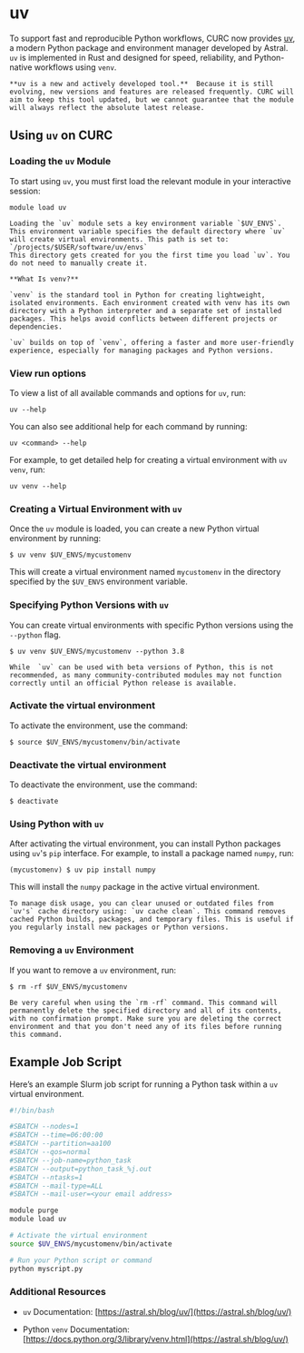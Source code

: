 # uv

To support fast and reproducible Python workflows, CURC now provides [uv](https://docs.astral.sh/uv/), a modern Python package and environment manager developed by Astral. `uv` is implemented in Rust and designed for speed, reliability, and Python-native workflows using `venv`.

```{note}
**uv is a new and actively developed tool.**  Because it is still evolving, new versions and features are released frequently. CURC will aim to keep this tool updated, but we cannot guarantee that the module will always reflect the absolute latest release.

```

## Using `uv` on CURC

### Loading the `uv` Module

To start using `uv`, you must first load the relevant module in your interactive session:

```
module load uv
```

```{important}
Loading the `uv` module sets a key environment variable `$UV_ENVS`. This environment variable specifies the default directory where `uv` will create virtual environments. This path is set to:
`/projects/$USER/software/uv/envs`
This directory gets created for you the first time you load `uv`. You do not need to manually create it.

```

```{note}
**What Is venv?**

`venv` is the standard tool in Python for creating lightweight, isolated environments. Each environment created with venv has its own directory with a Python interpreter and a separate set of installed packages. This helps avoid conflicts between different projects or dependencies. 

`uv` builds on top of `venv`, offering a faster and more user-friendly experience, especially for managing packages and Python versions.

```

### View run options

To view a list of all available commands and options for `uv`, run:

```
uv --help
```

You can also see additional help for each command by running:

```
uv <command> --help
```

For example, to get detailed help for creating a virtual environment with `uv venv`, run:

```
uv venv --help
```

### Creating a Virtual Environment with `uv`

Once the `uv` module is loaded, you can create a new Python virtual environment by running:

```
$ uv venv $UV_ENVS/mycustomenv
```

This will create a virtual environment named `mycustomenv` in the directory specified by the `$UV_ENVS` environment variable.

### Specifying Python Versions with `uv`

You can create virtual environments with specific Python versions using the `--python` flag.

```
$ uv venv $UV_ENVS/mycustomenv --python 3.8
```

```{important}
While  `uv` can be used with beta versions of Python, this is not recommended, as many community-contributed modules may not function correctly until an official Python release is available.
```

### Activate the virtual environment

To activate the environment, use the command:

```
$ source $UV_ENVS/mycustomenv/bin/activate
```
### Deactivate the virtual environment

To deactivate the environment, use the command:

```
$ deactivate
```

### Using Python with `uv`

After activating the virtual environment, you can install Python packages using `uv`'s `pip` interface. For example, to install a package named `numpy`, run:

```
(mycustomenv) $ uv pip install numpy
```

This will install the `numpy` package in the active virtual environment.

```{tip}
To manage disk usage, you can clear unused or outdated files from `uv's` cache directory using: `uv cache clean`. This command removes cached Python builds, packages, and temporary files. This is useful if you regularly install new packages or Python versions.
```

### Removing a `uv` Environment

If you want to remove a `uv` environment, run:
```
$ rm -rf $UV_ENVS/mycustomenv
```

```{warning}
Be very careful when using the `rm -rf` command. This command will permanently delete the specified directory and all of its contents, with no confirmation prompt. Make sure you are deleting the correct environment and that you don't need any of its files before running this command.
```

## Example Job Script

Here’s an example Slurm job script for running a Python task within a `uv` virtual environment.

``` bash
#!/bin/bash

#SBATCH --nodes=1
#SBATCH --time=06:00:00
#SBATCH --partition=aa100
#SBATCH --qos=normal
#SBATCH --job-name=python_task
#SBATCH --output=python_task_%j.out
#SBATCH --ntasks=1
#SBATCH --mail-type=ALL
#SBATCH --mail-user=<your email address>

module purge
module load uv

# Activate the virtual environment
source $UV_ENVS/mycustomenv/bin/activate

# Run your Python script or command
python myscript.py
```

### Additional Resources

-  `uv` Documentation: [https://astral.sh/blog/uv/](https://astral.sh/blog/uv/)

- Python `venv` Documentation: [https://docs.python.org/3/library/venv.html](https://astral.sh/blog/uv/)